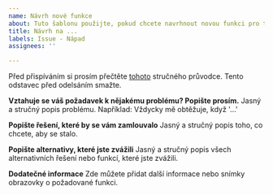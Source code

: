 ```yaml
---
name: Návrh nové funkce
about: Tuto šablonu použijte, pokud chcete navrhnout novou funkci pro tuto aplikaci.
title: Návrh na ...
labels: Issue - Nápad
assignees: ''

---
```


Před přispíváním si prosím přečtěte [tohoto](https://github.com/ShadyMedic/Poznavacky/blob/master/documents/CONTRIBUTING.md) stručného průvodce. Tento odstavec před odelsáním smažte.

**Vztahuje se váš požadavek k nějakému problému? Popište prosím.**
Jasný a stručný popis problému. Například: Vždycky mě obtěžuje, když '...'

**Popište řešení, které by se vám zamlouvalo**
Jasný a stručný popis toho, co chcete, aby se stalo.

**Popište alternativy, které jste zvážili**
Jasný a stručný popis všech alternativních řešení nebo funkcí, které jste zvážili.

**Dodatečné informace**
Zde můžete přidat další informace nebo snímky obrazovky o požadované funkci.

